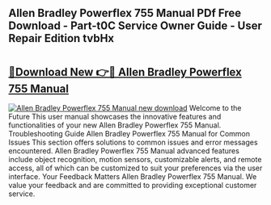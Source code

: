 ## Allen Bradley Powerflex 755 Manual PDf Free Download - Part-t0C Service Owner Guide - User Repair Edition tvbHx

# <h2><a href="http://bc3935.oget.top/?id=Allen+Bradley+Powerflex+755+Manual">🔗Download New 👉🔴 Allen Bradley Powerflex 755 Manual</a></h2>

[![Allen Bradley Powerflex 755 Manual new download](https://i.imgur.com/5g1atiW.png)](http://bc3935.oget.top/?id=Allen+Bradley+Powerflex+755+Manual)
Welcome to the Future This user manual showcases the innovative features and functionalities of your new Allen Bradley Powerflex 755 Manual. Troubleshooting Guide Allen Bradley Powerflex 755 Manual for Common Issues This section offers solutions to common issues and error messages encountered. Allen Bradley Powerflex 755 Manual advanced features include object recognition, motion sensors, customizable alerts, and remote access, all of which can be customized to suit your preferences via the user interface. Your Feedback Matters Allen Bradley Powerflex 755 Manual. We value your feedback and are committed to providing exceptional customer service.
